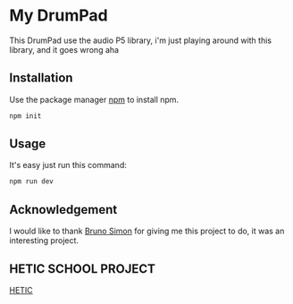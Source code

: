# My DrumPad

This DrumPad use the audio P5 library, i'm just playing around with this library, and it goes wrong aha

## Installation

Use the package manager [npm](https://www.npmjs.com/get-npm) to install npm.

```bash
npm init
```

## Usage

It's easy just run this command:

```bash
npm run dev
```

## Acknowledgement

I would like to thank [Bruno Simon](https://github.com/brunosimon) for giving me this project to do, it was an interesting project. 

## HETIC SCHOOL PROJECT
[HETIC](https://www.hetic.net/)
